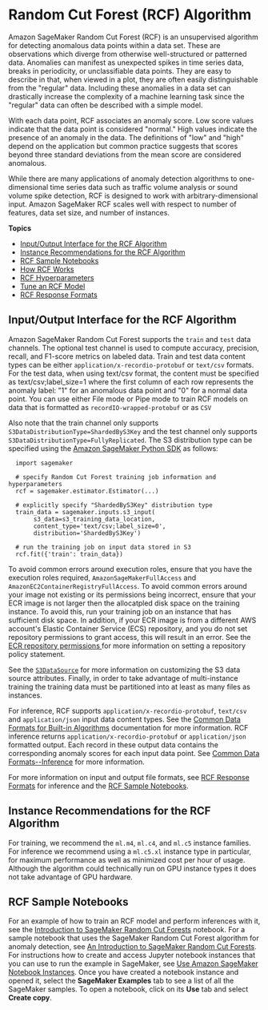 # Random Cut Forest \(RCF\) Algorithm<a name="randomcutforest"></a>

Amazon SageMaker Random Cut Forest \(RCF\) is an unsupervised algorithm for detecting anomalous data points within a data set\. These are observations which diverge from otherwise well\-structured or patterned data\. Anomalies can manifest as unexpected spikes in time series data, breaks in periodicity, or unclassifiable data points\. They are easy to describe in that, when viewed in a plot, they are often easily distinguishable from the "regular" data\. Including these anomalies in a data set can drastically increase the complexity of a machine learning task since the "regular" data can often be described with a simple model\.

With each data point, RCF associates an anomaly score\. Low score values indicate that the data point is considered "normal\." High values indicate the presence of an anomaly in the data\. The definitions of "low" and "high" depend on the application but common practice suggests that scores beyond three standard deviations from the mean score are considered anomalous\.

While there are many applications of anomaly detection algorithms to one\-dimensional time series data such as traffic volume analysis or sound volume spike detection, RCF is designed to work with arbitrary\-dimensional input\. Amazon SageMaker RCF scales well with respect to number of features, data set size, and number of instances\.

**Topics**
+ [Input/Output Interface for the RCF Algorithm](#rcf-input_output)
+ [Instance Recommendations for the RCF Algorithm](#rcf-instance-recommend)
+ [RCF Sample Notebooks](#rcf-sample-notebooks)
+ [How RCF Works](rcf_how-it-works.md)
+ [RCF Hyperparameters](rcf_hyperparameters.md)
+ [Tune an RCF Model](random-cut-forest-tuning.md)
+ [RCF Response Formats](rcf-in-formats.md)

## Input/Output Interface for the RCF Algorithm<a name="rcf-input_output"></a>

Amazon SageMaker Random Cut Forest supports the `train` and `test` data channels\. The optional test channel is used to compute accuracy, precision, recall, and F1\-score metrics on labeled data\. Train and test data content types can be either `application/x-recordio-protobuf` or `text/csv` formats\. For the test data, when using text/csv format, the content must be specified as text/csv;label\_size=1 where the first column of each row represents the anomaly label: "1" for an anomalous data point and "0" for a normal data point\. You can use either File mode or Pipe mode to train RCF models on data that is formatted as `recordIO-wrapped-protobuf` or as `CSV`

Also note that the train channel only supports `S3DataDistributionType=ShardedByS3Key` and the test channel only supports `S3DataDistributionType=FullyReplicated`\. The S3 distribution type can be specified using the [Amazon SageMaker Python SDK](https://sagemaker.readthedocs.io) as follows:

```
  import sagemaker
    
  # specify Random Cut Forest training job information and hyperparameters
  rcf = sagemaker.estimator.Estimator(...)
    
  # explicitly specify "ShardedByS3Key" distribution type
  train_data = sagemaker.inputs.s3_input(
       s3_data=s3_training_data_location,
       content_type='text/csv;label_size=0',
       distribution='ShardedByS3Key')
    
  # run the training job on input data stored in S3
  rcf.fit({'train': train_data})
```

To avoid common errors around execution roles, ensure that you have the execution roles required, `AmazonSageMakerFullAccess` and `AmazonEC2ContainerRegistryFullAccess`\. To avoid common errors around your image not existing or its permissions being incorrect, ensure that your ECR image is not larger then the allocatpled disk space on the training instance\. To avoid this, run your training job on an instance that has sufficient disk space\. In addition, if your ECR image is from a different AWS account's Elastic Container Service \(ECS\) repository, and you do not set repository permissions to grant access, this will result in an error\. See the [ECR repository permissions ](https://docs.aws.amazon.com/AmazonECR/latest/userguide/set-repository-policy.html) for more information on setting a repository policy statement\.

See the [ `S3DataSource`](https://docs.aws.amazon.com/sagemaker/latest/APIReference/API_S3DataSource.html) for more information on customizing the S3 data source attributes\. Finally, in order to take advantage of multi\-instance training the training data must be partitioned into at least as many files as instances\.

For inference, RCF supports `application/x-recordio-protobuf`, `text/csv` and `application/json` input data content types\. See the [Common Data Formats for Built\-in Algorithms](sagemaker-algo-common-data-formats.md) documentation for more information\. RCF inference returns `application/x-recordio-protobuf` or `application/json` formatted output\. Each record in these output data contains the corresponding anomaly scores for each input data point\. See [Common Data Formats\-\-Inference](https://docs.aws.amazon.com/sagemaker/latest/dg/cdf-inference.html) for more information\.

For more information on input and output file formats, see [RCF Response Formats](rcf-in-formats.md) for inference and the [RCF Sample Notebooks](#rcf-sample-notebooks)\.

## Instance Recommendations for the RCF Algorithm<a name="rcf-instance-recommend"></a>

For training, we recommend the `ml.m4`, `ml.c4`, and `ml.c5` instance families\. For inference we recommend using a `ml.c5.xl` instance type in particular, for maximum performance as well as minimized cost per hour of usage\. Although the algorithm could technically run on GPU instance types it does not take advantage of GPU hardware\.

## RCF Sample Notebooks<a name="rcf-sample-notebooks"></a>

For an example of how to train an RCF model and perform inferences with it, see the [Introduction to SageMaker Random Cut Forests](https://github.com/awslabs/amazon-sagemaker-examples/blob/master/introduction_to_amazon_algorithms/random_cut_forest/random_cut_forest.ipynb) notebook\. For a sample notebook that uses the SageMaker Random Cut Forest algorithm for anomaly detection, see [An Introduction to SageMaker Random Cut Forests](https://github.com/awslabs/amazon-sagemaker-examples/blob/master/introduction_to_amazon_algorithms/random_cut_forest/random_cut_forest.ipynb)\. For instructions how to create and access Jupyter notebook instances that you can use to run the example in SageMaker, see [Use Amazon SageMaker Notebook Instances](nbi.md)\. Once you have created a notebook instance and opened it, select the **SageMaker Examples** tab to see a list of all the SageMaker samples\. To open a notebook, click on its **Use** tab and select **Create copy**\.